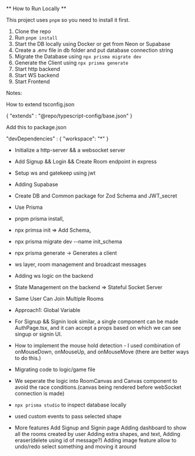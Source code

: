 ** How to Run Locally **

This project uses `pnpm` so you need to install it first.

1. Clone the repo
2. Run `pnpm install`
3. Start the DB locally using Docker or get from Neon or Supabase
4. Create a .env file in db folder and put database connection string 
5. Migrate the Database using `npx prisma migrate dev`
6. Generate the Client using `npx prisma generate`
7. Start http backend
8. Start WS backend
9. Start Frontend

Notes:

How to extend tsconfig.json


{
    "extends" : "@repo/typescript-config/base.json"
}

Add this to package.json

"devDependencies" : {
    "workspace": "*"
}

- Initialize a http-server && a websocket server
- Add Signup && Login && Create Room endpoint in express
- Setup ws and gatekeep using jwt
- Adding Supabase
- Create DB and Common package for Zod Schema and JWT_secret
- Use Prisma
- pnpm prisma install,
- npx primsa init =>  Add Schema,
- npx prisma migrate dev --name init_schema 
- npx prisma generate -> Generates a client
- ws layer, room management and broadcast messages


- Adding ws logic on the backend

- State Management on the backend => Stateful Socket Server
- Same User Can Join Multiple Rooms
- Approach1: Global Variable

- For Signup && Signin look similar, a single component can be made AuthPage.tsx, and it can accept a props based on which we can see singup or signin UI.

- How to implement the mouse hold detection - I used combination of onMouseDown, onMouseUp, and onMouseMove (there are better ways to do this.)

- Migrating code to logic/game file

- We seperate the logic into RoomCanvas and Canvas component to avoid the race conditions.(canvas being rendered before webSocket connection is made)

- `npx prisma studio` to inspect database locally


- used custom events to pass selected shape
- More features
    Add Signup and Signin page
    Adding dashboard to show all the rooms created by user
    Adding extra shapes, and text, 
    Adding eraser(delete using id of message?)
    Adding image feature
    allow to undo/redo
    select something and moving it around

